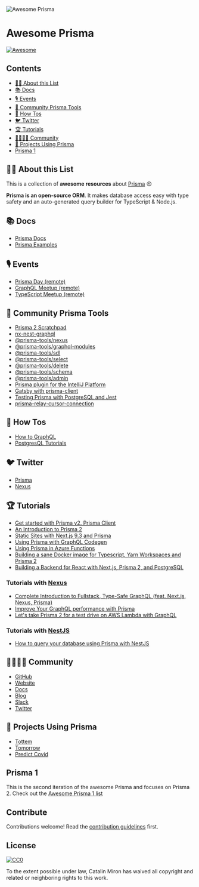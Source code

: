 ![Awesome Prisma](https://i.imgur.com/MQdCTuN.png)

# Awesome Prisma

[![Awesome](https://awesome.re/badge.svg)](https://awesome.re)

## Contents

- [:tipping_hand_woman: About this List](#tipping_hand_woman-about-this-list)
- [:books: Docs](#books-docs)
- [:studio_microphone: Events](#studio_microphone-events)
- [:safety_vest: Community Prisma Tools](#safety_vest-community-prisma-tools)
- [:thinking: How Tos](#thinking-how-tos)
- [:bird: Twitter](#bird-twitter)
- [:trophy: Tutorials](#trophy-tutorials)
- [:family_man_woman_girl_boy: Community](#family_man_woman_girl_boy-community)
- [:space_invader: Projects Using Prisma](#space_invader-projects-using-prisma)
- [Prisma 1](#prisma-1)

## :tipping_hand_woman: About this List

This is a collection of **awesome resources** about [Prisma](https://www.prisma.io/ 'Modern Database Access for TypeScript & Node.js') :heart_eyes:

**Prisma is an open-source ORM**. It makes database access easy with type safety and an auto-generated query builder for TypeScript & Node.js.

## :books: Docs

- [Prisma Docs](https://www.prisma.io/docs/)
- [Prisma Examples](https://github.com/prisma/prisma-examples)

## :studio_microphone: Events

- [Prisma Day (remote)](http://prisma.io/day)
- [GraphQL Meetup (remote)](https://www.meetup.com/graphql-berlin/)
- [TypeScript Meetup (remote)](https://www.meetup.com/TypeScript-Berlin/)

## :safety_vest: Community Prisma Tools

- [Prisma 2 Scratchpad](https://github.com/ctrlplusb/prisma2-template)
- [nx-nest-graphql](https://github.com/beeman/nx-nest-graphql)
- [@prisma-tools/nexus](https://prisma-tools.ahmedelywa.com/nexus/features)
- [@prisma-tools/graphql-modules](https://prisma-tools.ahmedelywa.com/graphql-modules)
- [@prisma-tools/sdl](https://prisma-tools.ahmedelywa.com/sdl)
- [@prisma-tools/select](https://prisma-tools.ahmedelywa.com/select)
- [@prisma-tools/delete](https://prisma-tools.ahmedelywa.com/delete)
- [@prisma-tools/schema](https://prisma-tools.ahmedelywa.com/schema)
- [@prisma-tools/admin](https://prisma-tools.ahmedelywa.com/admin/generator)
- [Prisma plugin for the IntelliJ Platform](https://github.com/gabrielcolson/intellij-prisma)
- [Gatsby with prisma-client](https://github.com/LekoArts/gatsby-with-prisma-client)
- [Testing Prisma with PostgreSQL and Jest](https://github.com/ctrlplusb/prisma-pg-jest)
- [prisma-relay-cursor-connection](https://github.com/devoxa/prisma-relay-cursor-connection)

## :thinking: How Tos

- [How to GraphQL](https://www.howtographql.com/)
- [PostgresQL Tutorials](https://www.prisma.io/tutorials/?tag=postgresql)

## :bird: Twitter

- [Prisma](http://twitter.com/prisma)
- [Nexus](http://twitter.com/nexusgql)

## :trophy: Tutorials

- [Get started with Prisma v2. Prisma Client](https://egghead.io/playlists/get-started-with-prisma-v2-prisma-client-8bae)
- [An Introduction to Prisma 2](https://blog.logrocket.com/an-introduction-to-prisma-2/)
- [Static Sites with Next.js 9.3 and Prisma](https://leerob.io/blog/next-prisma)
- [Using Prisma with GraphQL Codegen](https://medium.com/tomorrowapp/using-prisma-with-graphql-codegen-eed022c13749)
- [Using Prisma in Azure Functions](https://swacblooms.com/using-prisma-in-azure-functions/)
- [Building a sane Docker image for Typescript, Yarn Workspaces and Prisma 2](https://medium.com/@emilefugulin/building-a-sane-docker-image-for-typescript-lerna-and-prisma-2-76d8ff9926e4)
- [Building a Backend for React with Next.js, Prisma 2, and PostgreSQL](https://www.youtube.com/watch?v=Bqacj0iOL68)

### Tutorials with [Nexus](https://www.nexusjs.org/#/)
- [Complete Introduction to Fullstack, Type-Safe GraphQL (feat. Next.js, Nexus, Prisma)](https://dev.to/prisma/complete-introduction-to-fullstack-type-safe-graphql-feat-next-js-nexus-prisma-c5)
- [Improve Your GraphQL performance with Prisma](https://dev.to/ahmedelywa/improve-your-graphql-performance-with-prisma-2jia)
- [Let's take Prisma 2 for a test drive on AWS Lambda with GraphQL](https://itnext.io/lets-take-prisma-2-for-a-test-drive-on-aws-lambda-with-graphql-%EF%B8%8F-f4be711e93cc)

### Tutorials with [NestJS](https://nestjs.com/)
- [How to query your database using Prisma with NestJS](https://notiz.dev/blog/how-to-connect-nestjs-with-prisma)

## :family_man_woman_girl_boy: Community

- [GitHub](https://github.com/prisma/prisma/)
- [Website](https://prisma.io)
- [Docs](https://prisma.io/docs/)
- [Blog](https://prisma.io/blog)
- [Slack](https://slack.prisma.io/)
- [Twitter](https://twitter.com/prisma)

## :space_invader: Projects Using Prisma

- [Tottem](https://github.com/poulainv/tottem)
- [Tomorrow](https://www.tomorrowapp.io/)
- [Predict Covid](https://predictcovid.com/)

## Prisma 1

This is the second iteration of the awesome Prisma and focuses on Prisma 2.
Check out the [Awesome Prisma 1 list](awesome-prisma1.md)

## Contribute

Contributions welcome! Read the [contribution guidelines](contributing.md) first.

## License

[![CC0](http://mirrors.creativecommons.org/presskit/buttons/88x31/svg/cc-zero.svg)](http://creativecommons.org/publicdomain/zero/1.0)

To the extent possible under law, Catalin Miron has waived all copyright and
related or neighboring rights to this work.
